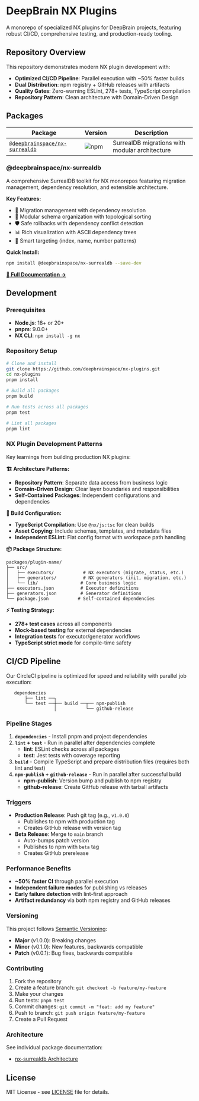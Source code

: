 # DeepBrain NX Plugins

A monorepo of specialized NX plugins for DeepBrain projects, featuring robust CI/CD, comprehensive testing, and production-ready tooling.

## Repository Overview

This repository demonstrates modern NX plugin development with:
- **Optimized CI/CD Pipeline**: Parallel execution with ~50% faster builds
- **Dual Distribution**: npm registry + GitHub releases with artifacts
- **Quality Gates**: Zero-warning ESLint, 278+ tests, TypeScript compilation
- **Repository Pattern**: Clean architecture with Domain-Driven Design

## Packages

| Package | Version | Description |
|---------|---------|-------------|
| [`@deepbrainspace/nx-surrealdb`](./packages/nx-surrealdb) | ![npm](https://img.shields.io/npm/v/@deepbrainspace/nx-surrealdb) | SurrealDB migrations with modular architecture |

### @deepbrainspace/nx-surrealdb

A comprehensive SurrealDB toolkit for NX monorepos featuring migration management, dependency resolution, and extensible architecture.

**Key Features:**
- 🚀 Migration management with dependency resolution
- 🔄 Modular schema organization with topological sorting  
- 🛡️ Safe rollbacks with dependency conflict detection
- 📊 Rich visualization with ASCII dependency trees
- 🎯 Smart targeting (index, name, number patterns)

**Quick Install:**
```bash
npm install @deepbrainspace/nx-surrealdb --save-dev
```

[**📖 Full Documentation →**](./packages/nx-surrealdb/README.md)

## Development

### Prerequisites
- **Node.js**: 18+ or 20+
- **pnpm**: 9.0.0+
- **NX CLI**: `npm install -g nx`

### Repository Setup
```bash
# Clone and install
git clone https://github.com/deepbrainspace/nx-plugins.git
cd nx-plugins
pnpm install

# Build all packages
pnpm build

# Run tests across all packages
pnpm test

# Lint all packages
pnpm lint
```

### NX Plugin Development Patterns

Key learnings from building production NX plugins:

**🏗️ Architecture Patterns:**
- **Repository Pattern**: Separate data access from business logic
- **Domain-Driven Design**: Clear layer boundaries and responsibilities
- **Self-Contained Packages**: Independent configurations and dependencies

**🔧 Build Configuration:**
- **TypeScript Compilation**: Use `@nx/js:tsc` for clean builds
- **Asset Copying**: Include schemas, templates, and metadata files
- **Independent ESLint**: Flat config format with workspace path handling

**📦 Package Structure:**
```
packages/plugin-name/
├── src/
│   ├── executors/           # NX executors (migrate, status, etc.)
│   ├── generators/          # NX generators (init, migration, etc.)
│   └── lib/                # Core business logic
├── executors.json          # Executor definitions
├── generators.json         # Generator definitions
└── package.json           # Self-contained dependencies
```

**⚡ Testing Strategy:**
- **278+ test cases** across all components
- **Mock-based testing** for external dependencies
- **Integration tests** for executor/generator workflows
- **TypeScript strict mode** for compile-time safety

## CI/CD Pipeline

Our CircleCI pipeline is optimized for speed and reliability with parallel job execution:

```
   dependencies
       ├── lint ──┐
       └── test ──┼── build ──┬── npm-publish
                  │           └── github-release
```

### Pipeline Stages

1. **`dependencies`** - Install pnpm and project dependencies
2. **`lint` + `test`** - Run in parallel after dependencies complete
   - **lint**: ESLint checks across all packages
   - **test**: Jest tests with coverage reporting
3. **`build`** - Compile TypeScript and prepare distribution files (requires both lint and test)
4. **`npm-publish` + `github-release`** - Run in parallel after successful build
   - **npm-publish**: Version bump and publish to npm registry
   - **github-release**: Create GitHub release with tarball artifacts

### Triggers

- **Production Release**: Push git tag (e.g., `v1.0.0`)
  - Publishes to npm with production tag
  - Creates GitHub release with version tag
- **Beta Release**: Merge to `main` branch
  - Auto-bumps patch version
  - Publishes to npm with `beta` tag
  - Creates GitHub prerelease

### Performance Benefits

- **~50% faster CI** through parallel execution
- **Independent failure modes** for publishing vs releases
- **Early failure detection** with lint-first approach
- **Artifact redundancy** via both npm registry and GitHub releases

### Versioning

This project follows [Semantic Versioning](https://semver.org/):
- **Major** (v1.0.0): Breaking changes
- **Minor** (v0.1.0): New features, backwards compatible
- **Patch** (v0.0.1): Bug fixes, backwards compatible

### Contributing

1. Fork the repository
2. Create a feature branch: `git checkout -b feature/my-feature`
3. Make your changes
4. Run tests: `pnpm test`
5. Commit changes: `git commit -m "feat: add my feature"`
6. Push to branch: `git push origin feature/my-feature`
7. Create a Pull Request

### Architecture

See individual package documentation:
- [nx-surrealdb Architecture](./packages/nx-surrealdb/ARCHITECTURE.md)

## License

MIT License - see [LICENSE](LICENSE) file for details.